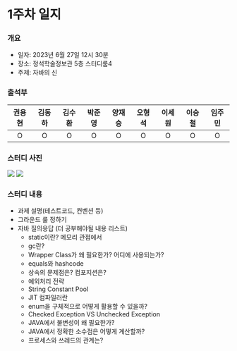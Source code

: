 # 1주차 일지
### 개요
- 일자: 2023년 6월 27일 12시 30분
- 장소: 정석학술정보관 5층 스터디룸4
- 주제: 자바의 신
### 출석부
|권용현|김동하|김수환|박준영|양재승|오형석|이세원|이승철|임주민|
|:---:|:---:|:---:|:---:|:---:|:---:|:---:|:---:|:---:|
|O|O|O|O|O|O|O|O|O|
### 스터디 사진
![](https://velog.velcdn.com/images/xeonu/post/7958bd76-6aa8-47d2-ab11-e1ea0cabb445/image.png)
![](https://velog.velcdn.com/images/xeonu/post/8c0da629-26a5-4cd4-bc86-6ac6295f2ba5/image.png)

### 스터디 내용
- 과제 설명(테스트코드, 컨벤션 등)
- 그라운드 룰 정하기
- 자바 질의응답 (더 공부해야될 내용 리스트)
  - static이란? 메모리 관점에서
  - gc란?
  - Wrapper Class가 왜 필요한가? 어디에 사용되는가?
  - equals와 hashcode
  - 상속의 문제점은? 컴포지션은?
  - 예외처리 전략
  - String Constant Pool
  - JIT 컴파일러란
  - enum을 구체적으로 어떻게 활용할 수 있을까?
  - Checked Exception VS Unchecked Exception
  - JAVA에서 불변성이 왜 필요한가?
  - JAVA에서 정확한 소수점은 어떻게 계산할까?
  - 프로세스와 쓰레드의 관계는?
